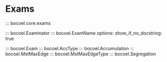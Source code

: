 # <code class="doc-symbol doc-symbol-nav doc-symbol-module"></code> Exams
::: bocoel.core.exams

::: bocoel.Examinator
::: bocoel.ExamName
    options:
        show_if_no_docstring: true

::: bocoel.Exam
::: bocoel.AccType
::: bocoel.Accumulation
::: bocoel.MstMaxEdge
::: bocoel.MstMaxEdgeType
::: bocoel.Segregation
